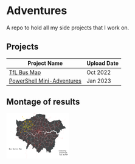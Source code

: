# Adventures
A repo to hold all my side projects that I work on.

## Projects
| Project Name | Upload Date |
| --- | --- |
| [TfL Bus Map](TfL%20Bus%20Map) | Oct 2022 |
| [PowerShell Mini-Adventures](PowerShell%20Mini-Adventures) | Jan 2023 |

## Montage of results
<img src="https://github.com/L-Sva/adventures/blob/main/TfL%20Bus%20Map/images/map_final.svg" width=33%>

